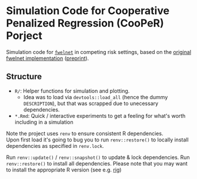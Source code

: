 # Simulation Code for Cooperative Penalized Regression (CooPeR) Porject

Simulation code for [`fwelnet`](https://github.com/jemus42/fwelnet) in competing
risk settings, based on the [original fwelnet implementation](https://github.com/kjytay/fwelnet/)
([preprint](https://arxiv.org/pdf/2006.01395.pdf)).

## Structure

- `R/`: Helper functions for simulation and plotting. 
   - Idea was to load via `devtools::load_all` (hence the dummy `DESCRIPTION`), 
   but that was scrapped due to unecessary dependencies.
- `*.Rmd`: Quick / interactive experiments to get a feeling for what's worth including in a simulation

Note the project uses `renv` to ensure consistent R dependencies.  
Upon first load it's going to bug you to run `renv::restore()` to locally 
install dependencies as specified in `renv.lock`.

Run `renv::update()` / `renv::snapshot()` to update & lock dependencies.
Run `renv::restore()` to install all dependencies.
Please note that you may want to install the appropriate R version (see e.g. [rig](https://github.com/r-lib/rig))
